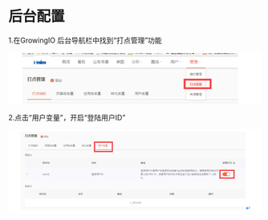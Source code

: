 # 后台配置

1.在GrowingIO 后台导航栏中找到“打点管理”功能

![](../.gitbook/assets/dadianguanli.png)

2.点击“用户变量”，开启“登陆用户ID”

![](../.gitbook/assets/useridon.png)


